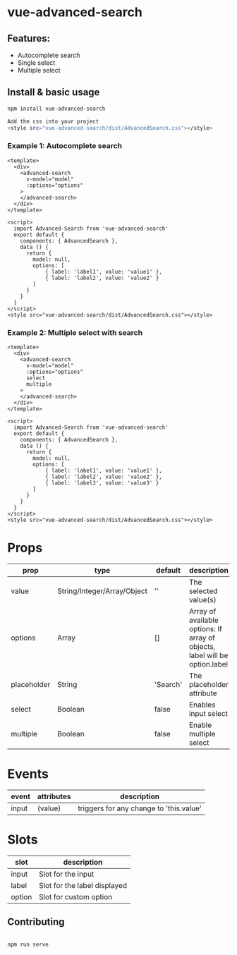 # vue-advanced-search


## Features:
* Autocomplete search
* Single select
* Multiple select

## Install & basic usage

```bash
npm install vue-advanced-search

Add the css into your project 
<style src="vue-advanced-search/dist/AdvancedSearch.css"></style>
```

### Example 1: Autocomplete search
```vue
<template>
  <div>
    <advanced-search
      v-model="model"
      :options="options"
    >
    </advanced-search>
  </div>
</template>

<script>
  import Advanced-Search from 'vue-advanced-search'
  export default {
    components: { AdvancedSearch },
    data () {
      return {
        model: null,
        options: [
            { label: 'label1', value: 'value1' },
            { label: 'label2', value: 'value2' }
        ]
      }
    }
  }
</script>
<style src="vue-advanced-search/dist/AdvancedSearch.css"></style>
```

### Example 2: Multiple select with search
```vue
<template>
  <div>
    <advanced-search
      v-model="model"
      :options="options"
      select
      multiple
    >
    </advanced-search>
  </div>
</template>

<script>
  import Advanced-Search from 'vue-advanced-search'
  export default {
    components: { AdvancedSearch },
    data () {
      return {
        model: null,
        options: [
            { label: 'label1', value: 'value1' },
            { label: 'label2', value: 'value2' },
            { label: 'label3', value: 'value3' }
        ]
      }
    }
  }
</script>
<style src="vue-advanced-search/dist/AdvancedSearch.css"></style>
```

# Props

| prop             | type               | default                | description                                                                                                                                                                                              |
|------------------|--------------------|------------------------|----------------------------------------------------------------------------------------------------------------------------------------------------------------------------------------------------------|
| value            | String/Integer/Array/Object    | ''                     | The selected value(s)
| options          | Array                          | []                     | Array of available options: If array of objects, label will be option.label
| placeholder      | String                         | 'Search'               | The placeholder attribute
| select           | Boolean                        | false                  | Enables input select
| multiple         | Boolean                        | false                  | Enable multiple select


# Events

| event           | attributes                                                        | description                                       |
|-----------------|----------------------------------------------------------------------------|---------------------------------------------------|
| input           | (value)                                                 | triggers for any change to 'this.value'

# Slots


| slot       | description                                                                     |
|------------|---------------------------------------------------------------------------------|
| input      | Slot for the input                                               
| label      | Slot for the label displayed                                                                         
| option     | Slot for custom option                                                                           


## Contributing

``` bash

npm run serve
